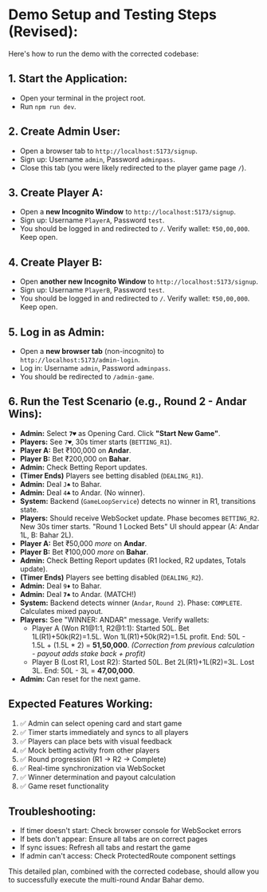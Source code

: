 # Demo Setup and Testing Steps (Revised):

Here's how to run the demo with the corrected codebase:

## 1. Start the Application:
* Open your terminal in the project root.
* Run `npm run dev`.

## 2. Create Admin User:
* Open a browser tab to `http://localhost:5173/signup`.
* Sign up: Username `admin`, Password `adminpass`.
* Close this tab (you were likely redirected to the player game page `/`).

## 3. Create Player A:
* Open a **new Incognito Window** to `http://localhost:5173/signup`.
* Sign up: Username `PlayerA`, Password `test`.
* You should be logged in and redirected to `/`. Verify wallet: `₹50,00,000`. Keep open.

## 4. Create Player B:
* Open **another new Incognito Window** to `http://localhost:5173/signup`.
* Sign up: Username `PlayerB`, Password `test`.
* You should be logged in and redirected to `/`. Verify wallet: `₹50,00,000`. Keep open.

## 5. Log in as Admin:
* Open a **new browser tab** (non-incognito) to `http://localhost:5173/admin-login`.
* Log in: Username `admin`, Password `adminpass`.
* You should be redirected to `/admin-game`.

## 6. Run the Test Scenario (e.g., Round 2 - Andar Wins):
* **Admin:** Select **`7♥️`** as Opening Card. Click **"Start New Game"**.
* **Players:** See `7♥️`, 30s timer starts (`BETTING_R1`).
* **Player A:** Bet ₹100,000 on **Andar**.
* **Player B:** Bet ₹200,000 on **Bahar**.
* **Admin:** Check Betting Report updates.
* **(Timer Ends)** Players see betting disabled (`DEALING_R1`).
* **Admin:** Deal `J♠️` to Bahar.
* **Admin:** Deal `4♣️` to Andar. (No winner).
* **System:** Backend (`GameLoopService`) detects no winner in R1, transitions state.
* **Players:** Should receive WebSocket update. Phase becomes `BETTING_R2`. New 30s timer starts. "Round 1 Locked Bets" UI should appear (A: Andar 1L, B: Bahar 2L).
* **Player A:** Bet ₹50,000 *more* on **Andar**.
* **Player B:** Bet ₹100,000 *more* on **Bahar**.
* **Admin:** Check Betting Report updates (R1 locked, R2 updates, Totals update).
* **(Timer Ends)** Players see betting disabled (`DEALING_R2`).
* **Admin:** Deal `9♦️` to Bahar.
* **Admin:** Deal **`7♠️`** to Andar. (MATCH!)
* **System:** Backend detects winner (`Andar`, `Round 2`). Phase: `COMPLETE`. Calculates mixed payout.
* **Players:** See "WINNER: ANDAR" message. Verify wallets:
    * Player A (Won R1@1:1, R2@1:1): Started 50L. Bet 1L(R1)+50k(R2)=1.5L. Won 1L(R1)+50k(R2)=1.5L profit. End: 50L - 1.5L + (1.5L * 2) = **51,50,000**. *(Correction from previous calculation - payout adds stake back + profit)*
    * Player B (Lost R1, Lost R2): Started 50L. Bet 2L(R1)+1L(R2)=3L. Lost 3L. End: 50L - 3L = **47,00,000**.
* **Admin:** Can reset for the next game.

## Expected Features Working:
1. ✅ Admin can select opening card and start game
2. ✅ Timer starts immediately and syncs to all players
3. ✅ Players can place bets with visual feedback
4. ✅ Mock betting activity from other players
5. ✅ Round progression (R1 → R2 → Complete)
6. ✅ Real-time synchronization via WebSocket
7. ✅ Winner determination and payout calculation
8. ✅ Game reset functionality

## Troubleshooting:
- If timer doesn't start: Check browser console for WebSocket errors
- If bets don't appear: Ensure all tabs are on correct pages
- If sync issues: Refresh all tabs and restart the game
- If admin can't access: Check ProtectedRoute component settings

This detailed plan, combined with the corrected codebase, should allow you to successfully execute the multi-round Andar Bahar demo.
